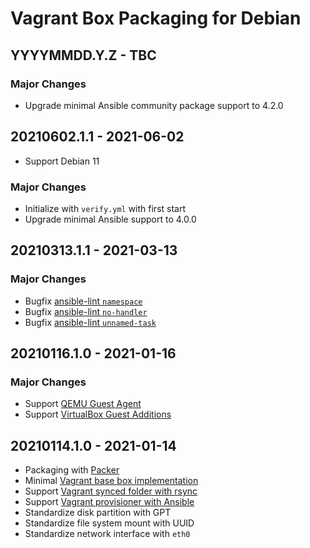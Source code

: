 # Vagrant Box Packaging for Debian

## YYYYMMDD.Y.Z - TBC

### Major Changes

  - Upgrade minimal Ansible community package support to 4.2.0

## 20210602.1.1 - 2021-06-02

  - Support Debian 11

### Major Changes

  - Initialize with `verify.yml` with first start
  - Upgrade minimal Ansible support to 4.0.0

## 20210313.1.1 - 2021-03-13

### Major Changes

  - Bugfix [ansible-lint
    `namespace`](https://github.com/ansible-community/ansible-lint/pull/1451)
  - Bugfix [ansible-lint
    `no-handler`](https://github.com/ansible-community/ansible-lint/pull/1402)
  - Bugfix [ansible-lint
    `unnamed-task`](https://github.com/ansible-community/ansible-lint/pull/1413)

## 20210116.1.0 - 2021-01-16

### Major Changes

  - Support [QEMU Guest
    Agent](https://wiki.qemu.org/Features/GuestAgent)
  - Support [VirtualBox Guest
    Additions](https://www.virtualbox.org/manual/ch04.html)

## 20210114.1.0 - 2021-01-14

  - Packaging with [Packer](https://www.packer.io/)
  - Minimal [Vagrant base box
    implementation](https://www.vagrantup.com/docs/boxes/base)
  - Support [Vagrant synced folder with
    rsync](https://www.vagrantup.com/docs/synced-folders/rsync)
  - Support [Vagrant provisioner with
    Ansible](https://www.vagrantup.com/docs/provisioning/ansible)
  - Standardize disk partition with GPT
  - Standardize file system mount with UUID
  - Standardize network interface with `eth0`
